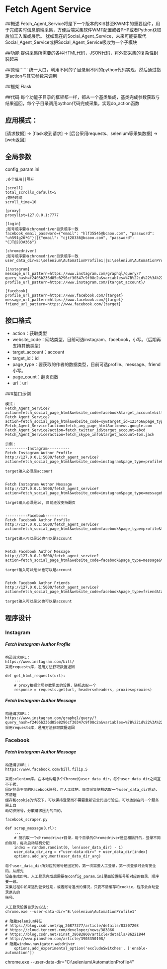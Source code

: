 # Fetch Agent Service

##概述
Fetch_Agent_Service将是下一个版本的KIS甚至KWM中的重要组件，用于完成实时信息前端采集，方便后端采集软件WMT配置或者PHP或者Python获取后加工入库或展示。
犹如现在的Social_Agent_Service，未来可能要取代Social_Agent_Service或把Social_Agent_Service吸收为一个子模块

##功能
提供采集所需要的各种HTML代码，JSON代码，将外部采集的复杂性封装起来

##原理``````
统一入口，利用不同的子目录用不同的python代码实现，然后通过指定action与其它参数来调用

##框架
Flask

##代码
每个功能子目录的框架都一样，都从一个基类集成，基类完成参数获取与结果返回，每个子目录调用python代码完成采集，实现do_action函数

## 应用模式：
[请求数据] -> [flask收到请求] -> [后台采用requests、selenium等采集数据] -> [web返回]

## 全局参数
config_param.ini
```
;多个值用||隔开

[scroll]
total_scrolls_default=5
;等待时间
scroll_time=10

[proxy]
proxylist=127.0.0.1:7777

[login]
;账号顺序要与chromedriver目录顺序一致
facebook_email_password={"email": "hlf35545@bcaoo.com", "password": "uh591g26*G"}||{"email": "cjt28336@bcaoo.com", "password": "CJT@283#36$"}

[chromedriver]
;账号顺序要与chromedriver目录顺序一致
user_data_dir=E:\selenium\AutomationProfile1||E:\selenium\AutomationProfile2

[instagram]
message_url_pattern=https://www.instagram.com/graphql/query/?query_hash=f2405b236d85e8296cf30347c9f08c2a&variables=%7B%22id%22%3A%22{target_id}%22%2C%22first%22%3A50%2C%22after%22%3A%22%22%7D
profile_url_pattern=https://www.instagram.com/{target_account}/

[facebook]
profile_url_pattern=https://www.facebook.com/{target}
message_url_pattern=https://www.facebook.com/{target}
friend_url_pattern=https://www.facebook.com/{target}
```

## 接口格式
* action：获取类型
* website_code：网站类型，目前可选instagram、facebook，小写。（后期再支持其他类型）
* target_account：account
* target_id：id
* page_type：要获取的作者的数据类型，目前可选profile、message、friend小写。
* page_count：翻页页数
* url：url


###接口示例

```
模式：
Fetch_Agent_Service?action=fetch_social_page_html&website_code=facebook&target_account=bill.filip.5&page_type=message&page_count=5
Fetch_Agent_Service?action=fetch_social_page_html&website_code=xy&target_id=123456&page_type=message&page_count=5
Fetch_Agent_Service?action=fetch_any_page_html&url=news.google.com
Fetch_Agent_Service?action=fetch_twitter_id&target_account=abcd
Fetch_Agent_Service?action=fetch_skype_info&target_account=tom.jack

示例：
----------Instagram----------
Fetch Instagram Author Profile
http://127.0.0.1:5000/fetch_agent_service?action=fetch_social_page_html&website_code=instagram&page_type=profile&target_account=bill

target输入必须是account


Fetch Instagram Author Message
http://127.0.0.1:5000/fetch_agent_service?action=fetch_social_page_html&website_code=instagram&page_type=message&target_id=34&page_count=1

target输入必须是id, 目前还没支持翻页


----------Facebook----------
Fetch Facebook Author Profile
http://127.0.0.1:5000/fetch_agent_service?action=fetch_social_page_html&website_code=facebook&page_type=profile&target_account=bnbarry34

target输入可以是id也可以是account


Fetch Facebook Author Message
http://127.0.0.1:5000/fetch_agent_service?action=fetch_social_page_html&website_code=facebook&page_type=message&target_account=bnbarry34&page_count=1

target输入可以是id也可以是account


Fetch Facebook Author Friends
http://127.0.0.1:5000/fetch_agent_service?action=fetch_social_page_html&website_code=facebook&page_type=friend&target_account=bnbarry34&page_count=1

target输入可以是id也可以是account
```

## 程序设计
### Instagram
##### Fetch Instagram Author Profile
```
构造请求URL：
https://www.instagram.com/bill/
采用requests库，通用方法获取数据返回

def get_html_requests(url):
    ...
    # proxy根据全局参数里面的设置，随机选取一个
    response = requests.get(url, headers=headers, proxies=proxies)
```

##### Fetch Instagram Author Message
```
构造请求URL：
https://www.instagram.com/graphql/query/?query_hash=f2405b236d85e8296cf30347c9f08c2a&variables=%7B%22id%22%3A%2234%22%2C%22first%22%3A50%2C%22after%22%3A%22%22%7D
采用requests库，通用方法获取数据返回
```

### Facebook
##### Fetch Instagram Author Message
```
构造请求URL：
https://www.facebook.com/bill.filip.5

采用selenium库。在本地构建多个Chrome的user_data_dir，每个user_data_dir之间互不干扰，
固定登录不同的Facebook账号，可人工维护。每次采集随机选取一个user_data_dir启动，不清理
缓存和cookie的情况下，可以保持登录而不需要重新安全码进行验证。可以达到在同一个服务器上自
动切换账号，分散请求压力的目的。

facebook_scraper.py

def scrap_message(url):
    ...
    # 随机取一个chromedriver目录，每个目录的Chromedriver是互相隔开的，登录不同的账号，每次启动随机分配
    index = random.randint(0, len(user_data_dir) - 1)
    user_data_dir_arg = r"user-data-dir=" + user_data_dir[index]
    options.add_argument(user_data_dir_arg)

每个user_data_dir所对应的账号是固定的，第一次需要人工登录，第一次登录时会有安全码，从原先
设备生成即可。人工登录完成后需要在config_param.ini里面设置账号所对应的目录，顺序要一致。
采集过程中如果遇到登录过期，或者账号退出的情况，只要不清缓存和cookie，程序会自动登录原先的
账号。

人工登录设置目录的方法：
chrome.exe --user-data-dir="E:\selenium\AutomationProfile1"

# 隐藏selenium特征
# https://blog.csdn.net/qq_26877377/article/details/83307208
# https://cloud.tencent.com/developer/news/383866
# https://blog.csdn.net/sinat_38682860/article/details/86221844
# http://www.pianshen.com/article/3903350108/
# 隐藏window.navigator.webdriver
    options.add_experimental_option('excludeSwitches', ['enable-automation'])
```


chrome.exe --user-data-dir="C:\selenium\AutomationProfile4"
